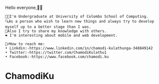 ﻿Hello everyone,👋👋

	👩‍🎓I'm Undergraduate at University of Colombo School of Computing.
	🔍As a person who wish to learn new things and always try to develop myself up to a better stage than I was. 
	🤛Also I try to share my knowledge with others.
	❤️ I'm interesting about mobile and web development.
	
	🕵️‍♂️How to reach me:
    • Linkdin:-https://www.linkedin.com/in/chamodi-kulathunga-348849142
    • Twitter:-https://twitter.com/ChamodiKulathu1
    • Facebook:-https://www.facebook.com/chamodi.ku
	
        
# ChamodiKu
